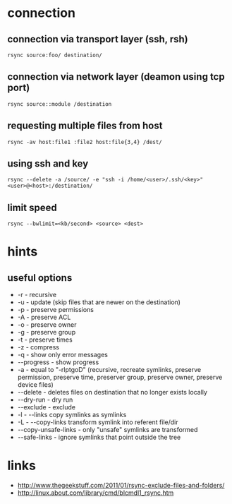 # connection

## connection via transport layer (ssh, rsh)

    rsync source:foo/ destination/

## connection via network layer (deamon using tcp port)

    rsync source::module /destination

## requesting multiple files from host

    rsync -av host:file1 :file2 host:file{3,4} /dest/

## using ssh and key

    rsync --delete -a /source/ -e "ssh -i /home/<user>/.ssh/<key>" <user>@<host>:/destination/

## limit speed

    rsync --bwlimit=<kb/second> <source> <dest>

# hints

## useful options

* -r                    -   recursive
* -u                    -   update (skip files that are newer on the destination)
* -p                    -   preserve permissions
* -A                    -   preserve ACL
* -o                    -   preserve owner
* -g                    -   preserve group
* -t                    -   preserve times
* -z                    -   compress
* -q                    -   show only error messages
* --progress            -   show progress
* -a                    -   equal to "-rlptgoD" (recursive, recreate symlinks, preserve permission, preserve time, preserver group, preserve owner, preserve device files)
* --delete              -   deletes files on destination that no longer exists locally
* --dry-run             -   dry run
* --exclude <directory> -   exclude <directory>
* -l                    -   --links copy symlinks as symlinks
* -L                    -   --copy-links transform symlink into referent file/dir
* --copy-unsafe-links   -   only "unsafe" symlinks are transformed
* --safe-links          -   ignore symlinks that point outside the tree

# links

* http://www.thegeekstuff.com/2011/01/rsync-exclude-files-and-folders/
* http://linux.about.com/library/cmd/blcmdl1_rsync.htm

